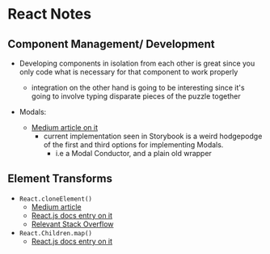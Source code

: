 # React Notes

## Component Management/ Development

- Developing components in isolation from each other is great since you only code what is necessary for that component to work properly
  - integration on the other hand is going to be interesting since it's going to involve typing disparate pieces of the puzzle together

- Modals:
  - [Medium article on it](https://codeburst.io/modals-in-react-f6c3ff9f4701)
    - current implementation seen in Storybook is a weird hodgepodge of the first and third options for implementing Modals.
      - i.e a Modal Conductor, and a plain old wrapper

## Element Transforms

- `React.cloneElement()`
  - [Medium article](https://medium.com/javascript-inside/transforming-elements-in-react-8e411c0f1bba)
  - [React.js docs entry on it](https://reactjs.org/docs/react-api.html#cloneelement)
  - [Relevant Stack Overflow](https://stackoverflow.com/questions/32370994/how-to-pass-props-to-this-props-children)
- `React.Children.map()`
  - [React.js docs entry on it](https://reactjs.org/docs/react-api.html#reactchildrenmap)